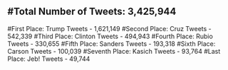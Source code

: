 #Total Number of Tweets: 3,425,944 
---
#First Place: Trump Tweets - 1,621,149
#Second Place: Cruz Tweets - 542,339
#Third Place: Clinton Tweets - 494,943
#Fourth Place: Rubio Tweets - 330,655
#Fifth Place: Sanders Tweets - 193,318
#Sixth Place: Carson Tweets - 100,039
#Seventh Place: Kasich Tweets - 93,764
#Last Place: Jeb! Tweets - 49,744
